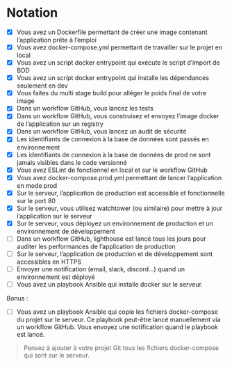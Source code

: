 # Notation

- [X] Vous avez un Dockerfile permettant de créer une image contenant l’application prête à l’emploi
- [X] Vous avez docker-compose.yml permettant de travailler sur le projet en local
- [X] Vous avez un script docker entrypoint qui exécute le script d’import de BDD
- [X] Vous avez un script docker entrypoint qui installe les dépendances seulement en dev
- [X] Vous faites du multi stage build pour alléger le poids final de votre image
- [X] Dans un workflow GitHub, vous lancez les tests
- [X] Dans un workflow GitHub, vous construisez et envoyez l’image docker de l’application sur un registry
- [X] Dans un workflow GitHub, vous lancez un audit de sécurité
- [X] Les identifiants de connexion à la base de données sont passés en environnement
- [X] Les identifiants de connexion à la base de données de prod ne sont jamais visibles dans le code versionné
- [X] Vous avez ESLint de fonctionnel en local et sur le workflow GitHub
- [X] Vous avez docker-compose.prod.yml permettant de lancer l’application en mode prod
- [X] Sur le serveur, l’application de production est accessible et fonctionnelle sur le port 80
- [X] Sur le serveur, vous utilisez watchtower (ou similaire) pour mettre à jour l’application sur le serveur
- [X] Sur le serveur, vous déployez un environnement de production et un environnement de développement
- [ ] Dans un workflow GitHub, lighthouse est lancé tous les jours pour auditer les performances de l’application de production
- [ ] Sur le serveur, l’application de production et de développement sont accessibles en HTTPS
- [ ] Envoyer une notification (email, slack, discord...) quand un environnement est déployé
- [ ] Vous avez un playbook Ansible qui installe docker sur le serveur.

Bonus :
- [ ] Vous avez un playbook Ansible qui copie les fichiers docker-compose du projet sur le serveur. 
  Ce playbook peut-être lancé manuellement via un workflow GitHub. 
  Vous envoyez une notification quand le playbook est lancé.

> Pensez à ajouter à votre projet Git tous les fichiers docker-compose qui sont sur le serveur.
